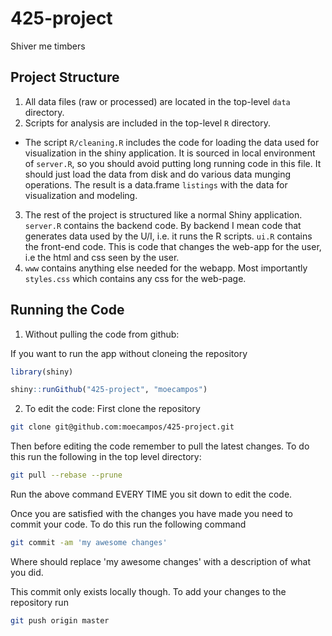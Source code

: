 # 425-project
Shiver me timbers

## Project Structure
1. All data files (raw or processed) are located in the top-level `data` directory.
2. Scripts for analysis are included in the top-level `R` directory.
* The script `R/cleaning.R` includes the code for loading the data used for visualization in the shiny application. It is sourced in local environment of `server.R`, so you should avoid putting long running code in this file. It should just load the data from disk and do various data munging operations. The result is a data.frame `listings` with the data for visualization and modeling.
3. The rest of the project is structured like a normal Shiny application. `server.R` contains the backend code. By backend I mean code that generates data used by the U/I, i.e. it runs the R scripts. `ui.R` contains the front-end code. This is code that changes the web-app for the user, i.e the html and css seen by the user.
4. `www` contains anything else needed for the webapp. Most importantly `styles.css` which contains any css for the web-page.

## Running the Code
1. Without pulling the code from github:

If you want to run the app without cloneing the repository
```R
library(shiny)

shiny::runGithub("425-project", "moecampos")
```

2. To edit the code:
First clone the repository

```bash
git clone git@github.com:moecampos/425-project.git
```

Then before editing the code remember to pull the latest changes. To do this run the following in the top level directory:

```bash
git pull --rebase --prune
```

Run the above command EVERY TIME you sit down to edit the code.

Once you are satisfied with the changes you have made you need to commit your code. To do this
run the following command

```bash
git commit -am 'my awesome changes'
```

Where should replace 'my awesome changes' with a description of what you did.

This commit only exists locally though. To add your changes to the repository run

```bash
git push origin master
```
